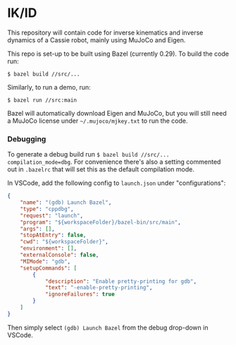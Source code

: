 # IK/ID
This repository will contain code for inverse kinematics and inverse dynamics of a Cassie robot, mainly using MuJoCo and Eigen.

This repo is set-up to be built using Bazel (currently 0.29). To build the code run:

```
$ bazel build //src/...
```

Similarly, to run a demo, run:

```
$ bazel run //src:main
```

Bazel will automatically download Eigen and MuJoCo, but you will still need a MuJoCo license under ```~/.mujoco/mjkey.txt``` to run the code.

### Debugging
To generate a debug build run ```$ bazel build //src/... compilation_mode=dbg```. For convenience there's also a setting commented out in ```.bazelrc``` that will set this as the default compilation mode.

In VSCode, add the following config to ```launch.json``` under "configurations":

```json
{
    "name": "(gdb) Launch Bazel",
    "type": "cppdbg",
    "request": "launch",
    "program": "${workspaceFolder}/bazel-bin/src/main",
    "args": [],
    "stopAtEntry": false,
    "cwd": "${workspaceFolder}",
    "environment": [],
    "externalConsole": false,
    "MIMode": "gdb",
    "setupCommands": [
        {
            "description": "Enable pretty-printing for gdb",
            "text": "-enable-pretty-printing",
            "ignoreFailures": true
        }
    ]
}
```

Then simply select ```(gdb) Launch Bazel``` from the debug drop-down in VSCode.
